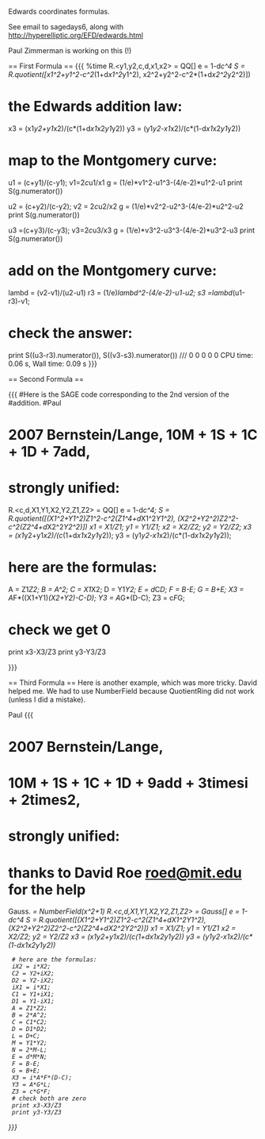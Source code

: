 Edwards coordinates formulas.

See email to sagedays6, along with http://hyperelliptic.org/EFD/edwards.html

Paul Zimmerman is working on this (!)

== First Formula ==
{{{
%time
R.<y1,y2,c,d,x1,x2> = QQ[]
e = 1-d*c^4
S = R.quotient([x1^2+y1^2-c^2*(1+d*x1^2*y1^2), x2^2+y2^2-c^2*(1+d*x2^2*y2^2)])

# the Edwards addition law:
x3 = (x1*y2+y1*x2)/(c*(1+d*x1*x2*y1*y2))
y3 = (y1*y2-x1*x2)/(c*(1-d*x1*x2*y1*y2))


# map to the Montgomery curve:
u1 = (c+y1)/(c-y1); v1=2*c*u1/x1
g = (1/e)*v1^2-u1^3-(4/e-2)*u1^2-u1
print S(g.numerator())

u2 = (c+y2)/(c-y2); v2 = 2*c*u2/x2
g = (1/e)*v2^2-u2^3-(4/e-2)*u2^2-u2
print S(g.numerator())

u3 =(c+y3)/(c-y3); v3=2*c*u3/x3
g = (1/e)*v3^2-u3^3-(4/e-2)*u3^2-u3
print S(g.numerator())

# add on the Montgomery curve:
lambd = (v2-v1)/(u2-u1)
r3 = (1/e)*lambd^2-(4/e-2)-u1-u2; s3 =lambd*(u1-r3)-v1;

# check the answer:
print S((u3-r3).numerator()), S((v3-s3).numerator())
///
0
0
0
0 0
CPU time: 0.06 s,  Wall time: 0.09 s
}}}


== Second Formula ==

{{{
#Here is the SAGE code corresponding to the 2nd version of the #addition.
#Paul
# 2007 Bernstein/Lange, 10M + 1S + 1C + 1D + 7add, 
# strongly unified:
 
R.<c,d,X1,Y1,X2,Y2,Z1,Z2> = QQ[]
e = 1-d*c^4;
S = R.quotient([(X1^2+Y1^2)*Z1^2-c^2*(Z1^4+d*X1^2*Y1^2),
                (X2^2+Y2^2)*Z2^2-c^2*(Z2^4+d*X2^2*Y2^2)])
x1 = X1/Z1; y1 = Y1/Z1;
x2 = X2/Z2; y2 = Y2/Z2;
x3 = (x1*y2+y1*x2)/(c*(1+d*x1*x2*y1*y2));
y3 = (y1*y2-x1*x2)/(c*(1-d*x1*x2*y1*y2));

# here are the formulas:
A = Z1*Z2;
B = A^2;
C = X1*X2;
D = Y1*Y2;
E = d*C*D;
F = B-E;
G = B+E;
X3 = A*F*((X1+Y1)*(X2+Y2)-C-D);
Y3 = A*G*(D-C);
Z3 = c*F*G;

# check we get 0
print x3-X3/Z3
print y3-Y3/Z3

}}}

== Third Formula ==
Here is another example, which was more tricky. David helped me. We had to use
NumberField because QuotientRing did not work (unless I did a mistake).
 
Paul
{{{ 
# 2007 Bernstein/Lange, 
#    10M + 1S + 1C + 1D + 9add + 3timesi + 2times2, 
# strongly unified:
# thanks to David Roe <roed@mit.edu> for the help
 
Gauss.<i> = NumberField(x^2+1)
R.<c,d,X1,Y1,X2,Y2,Z1,Z2> = Gauss[]
     e = 1-d*c^4
     S = R.quotient([(X1^2+Y1^2)*Z1^2-c^2*(Z1^4+d*X1^2*Y1^2),
                     (X2^2+Y2^2)*Z2^2-c^2*(Z2^4+d*X2^2*Y2^2)])
     x1 = X1/Z1; y1 = Y1/Z1
     x2 = X2/Z2; y2 = Y2/Z2
     x3 = (x1*y2+y1*x2)/(c*(1+d*x1*x2*y1*y2))
     y3 = (y1*y2-x1*x2)/(c*(1-d*x1*x2*y1*y2))

     # here are the formulas:
     iX2 = i*X2;
     C2 = Y2+iX2;
     D2 = Y2-iX2;
     iX1 = i*X1;
     C1 = Y1+iX1;
     D1 = Y1-iX1;
     A = Z1*Z2;
     B = 2*A^2;
     C = C1*C2;
     D = D1*D2;
     L = D+C;
     M = Y1*Y2;
     N = 2*M-L;
     E = d*M*N;
     F = B-E;
     G = B+E;
     X3 = i*A*F*(D-C);
     Y3 = A*G*L;
     Z3 = c*G*F;
     # check both are zero
     print x3-X3/Z3
     print y3-Y3/Z3

}}}
